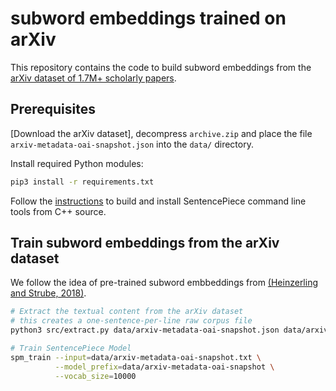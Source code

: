 # subword embeddings trained on arXiv

This repository contains the code to build subword embeddings from the [arXiv dataset of 1.7M+ scholarly papers](https://www.kaggle.com/Cornell-University/arxiv).

## Prerequisites

[Download the arXiv dataset], decompress `archive.zip` and place the file `arxiv-metadata-oai-snapshot.json` into the `data/` directory.

Install required Python modules:
```bash
pip3 install -r requirements.txt
```

Follow the [instructions](https://github.com/google/sentencepiece#build-and-install-sentencepiece-command-line-tools-from-c-source) to build and install SentencePiece command line tools from C++ source.

## Train subword embeddings from the arXiv dataset

We follow the idea of pre-trained subword embbeddings from [(Heinzerling and Strube, 2018)](https://www.aclweb.org/anthology/L18-1473.pdf).

```bash
# Extract the textual content from the arXiv dataset
# this creates a one-sentence-per-line raw corpus file
python3 src/extract.py data/arxiv-metadata-oai-snapshot.json data/arxiv-metadata-oai-snapshot.txt

# Train SentencePiece Model
spm_train --input=data/arxiv-metadata-oai-snapshot.txt \
          --model_prefix=data/arxiv-metadata-oai-snapshot \
          --vocab_size=10000
```
